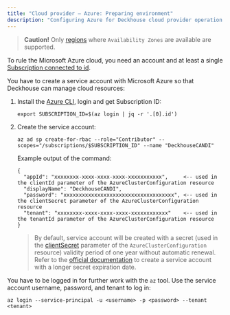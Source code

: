 ```yaml
---
title: "Cloud provider — Azure: Preparing environment"
description: "Configuring Azure for Deckhouse cloud provider operation."
---
```


> **Caution!** Only [regions](https://docs.microsoft.com/en-us/azure/availability-zones/az-region) where `Availability Zones` are available are supported.

To rule the Microsoft Azure cloud, you need an account and at least a single [Subscription connected to id](https://docs.microsoft.com/en-us/azure/cost-management-billing/manage/create-subscription).

You have to create a service account with Microsoft Azure so that Deckhouse can manage cloud resources:
1. Install the [Azure CLI](https://docs.microsoft.com/en-us/cli/azure/install-azure-cli), login and get Subscription ID:

   ```shell
   export SUBSCRIPTION_ID=$(az login | jq -r '.[0].id')
   ```

2. Create the service account:

   ```shell
   az ad sp create-for-rbac --role="Contributor" --scopes="/subscriptions/$SUBSCRIPTION_ID" --name "DeckhouseCANDI"
   ```

   Example output of the command:

   ```console
   {
     "appId": "xxxxxxxx-xxxx-xxxx-xxxx-xxxxxxxxxxx",     <-- used in the clientId parameter of the AzureClusterConfiguration resource 
     "displayName": "DeckhouseCANDI",
     "password": "xxxxxxxxxxxxxxxxxxxxxxxxxxxxxxxxxxxx", <-- used in the clientSecret parameter of the AzureClusterConfiguration resource
     "tenant": "xxxxxxxx-xxxx-xxxx-xxxx-xxxxxxxxxxxx"    <-- used in the tenantId parameter of the AzureClusterConfiguration resource
   }
   ```

   > By default, service account will be created with a secret (used in the [clientSecret](cluster_configuration.html#azureclusterconfiguration-provider-clientsecret) parameter of the `AzureClusterConfiguration` resource) validity period of one year without automatic renewal. Refer to the [official documentation](https://learn.microsoft.com/en-us/azure/app-service/configure-ssl-app-service-certificate?tabs=portal#renew-an-app-service-certificate) to create a service account with a longer secret expiration date.

You have to be logged in for further work with the `az` tool. Use the service account username, password, and tenant to log in:

```shell
az login --service-principal -u <username> -p <password> --tenant <tenant>
```
